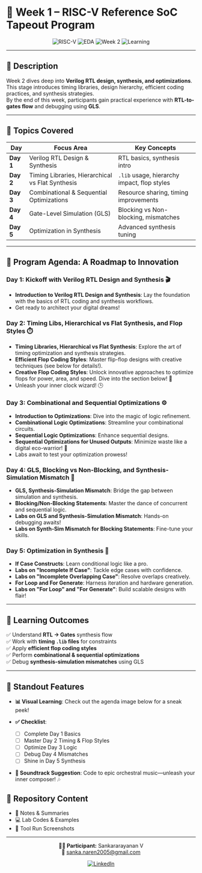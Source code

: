 # 📘 Week 1 – RISC-V Reference SoC Tapeout Program  

<div align="center">

![RISC-V](https://img.shields.io/badge/RISC--V-RTL%20Synthesis-blue?style=for-the-badge&logo=riscv)
![EDA](https://img.shields.io/badge/EDA-OpenSource-orange?style=for-the-badge&logo=opensourceinitiative)
![Week 2](https://img.shields.io/badge/Week-2-green?style=for-the-badge)
![Learning](https://img.shields.io/badge/Learning-Hands%20On-success?style=for-the-badge)

</div>

---

## 📄 **Description**
Week 2 dives deep into **Verilog RTL design, synthesis, and optimizations**.  
This stage introduces timing libraries, design hierarchy, efficient coding practices, and synthesis strategies.  
By the end of this week, participants gain practical experience with **RTL-to-gates flow** and debugging using **GLS**.  

---

## 📅 **Topics Covered**

| Day | Focus Area | Key Concepts |
|-----|------------|--------------|
| **Day 1** | Verilog RTL Design & Synthesis | RTL basics, synthesis intro |
| **Day 2** | Timing Libraries, Hierarchical vs Flat Synthesis | `.lib` usage, hierarchy impact, flop styles |
| **Day 3** | Combinational & Sequential Optimizations | Resource sharing, timing improvements |
| **Day 4** | Gate-Level Simulation (GLS) | Blocking vs Non-blocking, mismatches |
| **Day 5** | Optimization in Synthesis | Advanced synthesis tuning |

---


## 📅 Program Agenda: A Roadmap to Innovation

### Day 1: Kickoff with Verilog RTL Design and Synthesis 🎬
- **Introduction to Verilog RTL Design and Synthesis**: Lay the foundation with the basics of RTL coding and synthesis workflows.
- Get ready to architect your digital dreams!

### Day 2: Timing Libs, Hierarchical vs Flat Synthesis, and Flop Styles ⏱️
- **Timing Libraries, Hierarchical vs Flat Synthesis**: Explore the art of timing optimization and synthesis strategies.
- **Efficient Flop Coding Styles**: Master flip-flop designs with creative techniques (see below for details!).
- **Creative Flop Coding Styles**: Unlock innovative approaches to optimize flops for power, area, and speed. Dive into the section below! 🎨
- Unleash your inner clock wizard! 🕒

### Day 3: Combinational and Sequential Optimizations ⚙️
- **Introduction to Optimizations**: Dive into the magic of logic refinement.
- **Combinational Logic Optimizations**: Streamline your combinational circuits.
- **Sequential Logic Optimizations**: Enhance sequential designs.
- **Sequential Optimizations for Unused Outputs**: Minimize waste like a digital eco-warrior! 🌱
- Labs await to test your optimization prowess!

### Day 4: GLS, Blocking vs Non-Blocking, and Synthesis-Simulation Mismatch 🔧
- **GLS, Synthesis-Simulation Mismatch**: Bridge the gap between simulation and synthesis.
- **Blocking/Non-Blocking Statements**: Master the dance of concurrent and sequential logic.
- **Labs on GLS and Synthesis-Simulation Mismatch**: Hands-on debugging awaits!
- **Labs on Synth-Sim Mismatch for Blocking Statements**: Fine-tune your skills.

### Day 5: Optimization in Synthesis 🌟
- **If Case Constructs**: Learn conditional logic like a pro.
- **Labs on "Incomplete If Case"**: Tackle edge cases with confidence.
- **Labs on "Incomplete Overlapping Case"**: Resolve overlaps creatively.
- **For Loop and For Generate**: Harness iteration and hardware generation.
- **Labs on "For Loop" and "For Generate"**: Build scalable designs with flair!

---

## 🎯 **Learning Outcomes**

✅ Understand **RTL → Gates** synthesis flow  
✅ Work with **timing `.lib` files** for constraints  
✅ Apply **efficient flop coding styles**  
✅ Perform **combinational & sequential optimizations**  
✅ Debug **synthesis-simulation mismatches** using GLS  

---

## 🌟 Standout Features

- **📊 Visual Learning**: Check out the agenda image below for a sneak peek!
  
- **✅ Checklist**: 
  - [ ] Complete Day 1 Basics
  - [ ] Master Day 2 Timing & Flop Styles
  - [ ] Optimize Day 3 Logic
  - [ ] Debug Day 4 Mismatches
  - [ ] Shine in Day 5 Synthesis
- **🎵 Soundtrack Suggestion**: Code to epic orchestral music—unleash your inner composer! 🎶
## 📂 **Repository Content**

- 📝 Notes & Summaries  
- 💻 Lab Codes & Examples  
- 📸 Tool Run Screenshots  

---

<div align="center">

**👨‍💻 Participant:** Sankararayanan V  
📧 sanka.naren2005@gmail.com  

[![LinkedIn](https://img.shields.io/badge/LinkedIn-Sankararayanan%20V-blue?style=for-the-badge&logo=linkedin)](https://linkedin.com/in/)  

</div>
